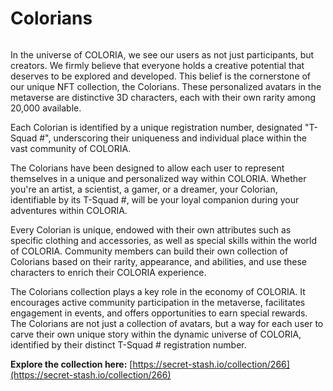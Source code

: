 # Colorians

<figure><img src="../../fr/.gitbook/assets/banner.png" alt=""><figcaption></figcaption></figure>

In the universe of COLORIA, we see our users as not just participants, but creators. We firmly believe that everyone holds a creative potential that deserves to be explored and developed. This belief is the cornerstone of our unique NFT collection, the Colorians. These personalized avatars in the metaverse are distinctive 3D characters, each with their own rarity among 20,000 available.

Each Colorian is identified by a unique registration number, designated "T-Squad #", underscoring their uniqueness and individual place within the vast community of COLORIA.

The Colorians have been designed to allow each user to represent themselves in a unique and personalized way within COLORIA. Whether you're an artist, a scientist, a gamer, or a dreamer, your Colorian, identifiable by its T-Squad #, will be your loyal companion during your adventures within COLORIA.

Every Colorian is unique, endowed with their own attributes such as specific clothing and accessories, as well as special skills within the world of COLORIA. Community members can build their own collection of Colorians based on their rarity, appearance, and abilities, and use these characters to enrich their COLORIA experience.

The Colorians collection plays a key role in the economy of COLORIA. It encourages active community participation in the metaverse, facilitates engagement in events, and offers opportunities to earn special rewards. The Colorians are not just a collection of avatars, but a way for each user to carve their own unique story within the dynamic universe of COLORIA, identified by their distinct T-Squad # registration number.

**Explore the collection here:** [https://secret-stash.io/collection/266](https://secret-stash.io/collection/266)
